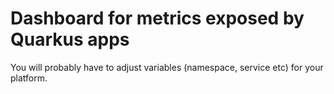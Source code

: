 # Dashboard for metrics exposed by Quarkus apps
You will probably have to adjust variables (namespace, service etc) for your platform.

